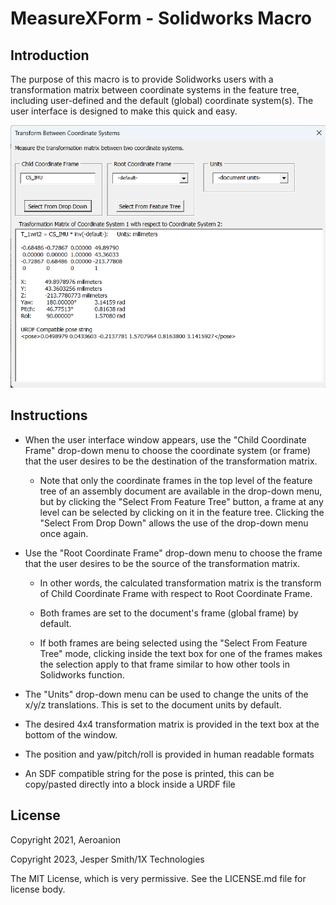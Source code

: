 # MeasureXForm - Solidworks Macro

## Introduction

The purpose of this macro is to provide Solidworks users with a transformation matrix between coordinate systems in the feature tree, including user-defined and the default (global) coordinate system(s). The user interface is designed to make this quick and easy.

<p align="center">
  <img width="630" src="MeasureXForm_UI.png">
</p>

## Instructions

- When the user interface window appears, use the "Child Coordinate Frame" drop-down menu to choose the coordinate system (or frame) that the user desires to be the destination of the transformation matrix.
	
	- Note that only the coordinate frames in the top level of the feature tree of an assembly document are available in the drop-down menu, but by clicking the "Select From Feature Tree" button, a frame at any level can be selected by clicking on it in the feature tree. Clicking the "Select From Drop Down" allows the use of the drop-down menu once again.

- Use the "Root Coordinate Frame" drop-down menu to choose the frame that the user desires to be the source of the transformation matrix.

	- In other words, the calculated transformation matrix is the transform of Child Coordinate Frame with respect to Root Coordinate Frame.

	- Both frames are set to the document's frame (global frame) by default.
	
	- If both frames are being selected using the "Select From Feature Tree" mode, clicking inside the text box for one of the frames makes the selection apply to that frame similar to how other tools in Solidworks function.

- The "Units" drop-down menu can be used to change the units of the x/y/z translations. This is set to the document units by default.

- The desired 4x4 transformation matrix is provided in the text box at the bottom of the window. 

- The position and yaw/pitch/roll is provided in human readable formats

- An SDF compatible string for the pose is printed, this can be copy/pasted directly into a <gazebo> block inside a URDF file

## License

Copyright 2021, Aeroanion

Copyright 2023, Jesper Smith/1X Technologies

The MIT License, which is very permissive. See the LICENSE.md file for license body.
